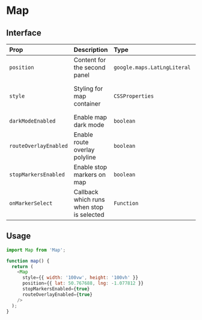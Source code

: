 # Map

## Interface

| Prop                  | Description                               | Type                        | Required | Default                           |
| :-------------------- | :---------------------------------------- | :-------------------------- | :------: | --------------------------------- |
| `position`            | Content for the second panel              | `google.maps.LatLngLiteral` |    Y     |                                   |
| `style`               | Styling for map container                 | `CSSProperties`             |    N     | {width: '100vw', height: '100vh'} |
| `darkModeEnabled`     | Enable map dark mode                      | `boolean`                   |    N     | false                             |
| `routeOverlayEnabled` | Enable route overlay polyline             | `boolean`                   |    N     | false                             |
| `stopMarkersEnabled`  | Enable stop markers on map                | `boolean`                   |    N     | false                             |
| `onMarkerSelect`      | Callback which runs when stop is selected | `Function`                  |    N     |                                   |

## Usage

```js
import Map from 'Map';

function map() {
  return (
    <Map
      style={{ width: '100vw', height: '100vh' }}
      position={{ lat: 50.767688, lng: -1.077812 }}
      stopMarkersEnabled={true}
      routeOverlayEnabled={true}
    />
  );
}
```
